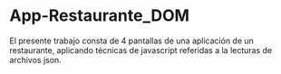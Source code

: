 # App-Restaurante_DOM
El presente trabajo consta de 4 pantallas de una aplicación de un restaurante, aplicando técnicas de javascript referidas a la lecturas de archivos json.
